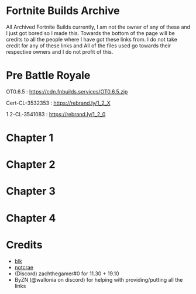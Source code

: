 # Fortnite Builds Archive
All Archived Fortnite Builds currently, I am not the owner of any of these and I just got bored so I made this. Towards the bottom of the page will be credits to all the people where I have got these links from. I do not take credit for any of these links and All of the files used go towards their respective owners and I do not profit of this.  

# Pre Battle Royale

OT0.6.5 : https://cdn.fnbuilds.services/OT0.6.5.zip

Cert-CL-3532353 : https://rebrand.ly/1_2_X

1.2-CL-3541083 : https://rebrand.ly/1_2_0


# Chapter 1 
 
# Chapter 2

# Chapter 3 

# Chapter 4 


# Credits 
- [blk](https://github.com/simplyblk/) 
- [notcrae](https://github.com/notkrae)
- (Discord) zachthegamer#0 for 11.30 + 19.10
- ByZN (@wallonia on discord) for helping with providing/putting all the links
